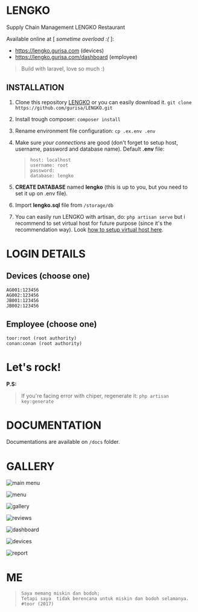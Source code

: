 

# LENGKO

Supply Chain Management
LENGKO Restaurant

Available online at [ *sometime overload :(* ]:
 - https://lengko.gurisa.com (devices) 
 - https://lengko.gurisa.com/dashboard (employee)

> Build with laravel, love so much :)

## INSTALLATION

1. Clone this repository [LENGKO](https://github.com/gurisa/LENGKO.git) or you can easily download it.
	`git clone https://github.com/gurisa/LENGKO.git`    
2. Install trough composer:
	`composer install`	
3. Rename environment file configuration:
	`cp .ex.env .env`
4. Make sure *your connections* are good (don't forget to setup host, username, password and database name). 
Default **.env** file: 

    >     host: localhost
    >     username: root
    >     password: 
    >     database: lengko

5. **CREATE DATABASE** named **lengko** (this is up to you, but you need to set it up on .env file).
6. Import **lengko.sql** file from `/storage/db`
7. You can easily run LENGKO with artisan, do: `php artisan serve` but i recommend to set virtual host for future purpose (since it's the recommendation way). Look [how to setup virtual host here](https://www.ngaret.com/cara-mengubah-localhost-menjadi-domain-window/).

# LOGIN DETAILS

Devices (choose one)
----------
	AG001:123456
	AG002:123456
	JB001:123456
	JB002:123456

Employee (choose one)
----------
	toor:root (root authority)
	conan:conan (root authority)

# Let's rock!
**P.S:**
> If you're facing error with chiper, regenerate it: `php artisan
> key:generate`

# DOCUMENTATION
Documentations are available on `/docs` folder.

# GALLERY

![main menu](https://github.com/gurisa/LENGKO/blob/master/public/files/gallery/main-menu.png?raw=true)

![menu](https://github.com/gurisa/LENGKO/blob/master/public/files/gallery/menu.png?raw=true)

![gallery](https://github.com/gurisa/LENGKO/blob/master/public/files/gallery/gallery.png?raw=true)

![reviews](https://github.com/gurisa/LENGKO/blob/master/public/files/gallery/reviews.png?raw=true)

![dashboard](https://github.com/gurisa/LENGKO/blob/master/public/files/gallery/dashboard.png?raw=true)

![devices](https://github.com/gurisa/LENGKO/blob/master/public/files/gallery/devices.png?raw=true)

![report](https://github.com/gurisa/LENGKO/blob/master/public/files/gallery/report.png?raw=true)
# ME
>     Saya memang miskin dan bodoh;
>     Tetapi saya  tidak berencana untuk miskin dan bodoh selamanya.
>     #toor (2017)
